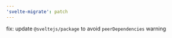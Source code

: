 ```yaml
---
'svelte-migrate': patch
---
```


fix: update `@sveltejs/package` to avoid `peerDependencies` warning
